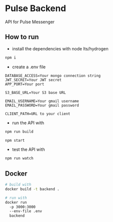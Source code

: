 # Pulse Backend

API for Pulse Messenger

## How to run

- install the dependencies with node lts/hydrogen

```bash
npm i
```
  
- create a .env file

```env
DATABASE_ACCESS=Your mongo connection string
JWT_SECRET=Your JWT secret
APP_PORT=Your port

S3_BASE_URL=Your S3 base URL

EMAIL_USERNAME=Your gmail username
EMAIL_PASSWORD=Your gmail password

CLIENT_PATH=URL to your client
```

- run the API with

```bash
npm run build

npm start
```

- test the API with

```bash
npm run watch
```

## Docker

```bash
# build with
docker build -t backend .

# run with
docker run 
  -p 3000:3000
  --env-file .env
  backend
```
